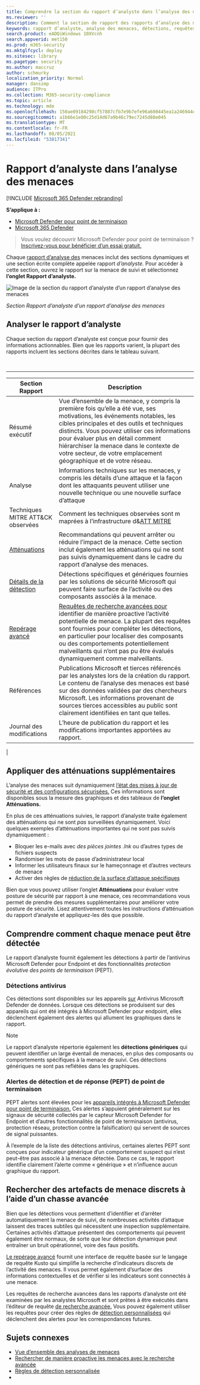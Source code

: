 ```yaml
---
title: Comprendre la section du rapport d’analyste dans l’analyse des menaces.
ms.reviewer: ''
description: Comment la section de rapport des rapports d’analyse des menaces fournit des informations sur les menaces, l’atténuation, les détections, les requêtes de repérage avancé, etc.
keywords: rapport d’analyste, analyse des menaces, détections, requêtes de repérage avancé, atténuations,
search.product: eADQiWindows 10XVcnh
search.appverid: met150
ms.prod: m365-security
ms.mktglfcycl: deploy
ms.sitesec: library
ms.pagetype: security
ms.author: maccruz
author: schmurky
localization_priority: Normal
manager: dansimp
audience: ITPro
ms.collection: M365-security-compliance
ms.topic: article
ms.technology: mde
ms.openlocfilehash: 150ae09184298cf57887cfb7e9b7efe96a600445ea1a246944e5085b48d9ec0d
ms.sourcegitcommit: a1b66e1e80c25d14d67a9b46c79ec7245d88e045
ms.translationtype: MT
ms.contentlocale: fr-FR
ms.lasthandoff: 08/05/2021
ms.locfileid: "53817341"
---
```

# <a name="the-analyst-report-in-threat-analytics"></a>Rapport d’analyste dans l’analyse des menaces

[!INCLUDE [Microsoft 365 Defender rebranding](../../includes/microsoft-defender.md)]

**S’applique à :**
- [Microsoft Defender pour point de terminaison](https://go.microsoft.com/fwlink/p/?linkid=2154037)
- [Microsoft 365 Defender](https://go.microsoft.com/fwlink/?linkid=2118804)

> Vous voulez découvrir Microsoft Defender pour point de terminaison ? [Inscrivez-vous pour bénéficier d’un essai gratuit.](https://signup.microsoft.com/create-account/signup?products=7f379fee-c4f9-4278-b0a1-e4c8c2fcdf7e&ru=https://aka.ms/MDEp2OpenTrial?ocid=docs-wdatp-exposedapis-abovefoldlink)

Chaque [rapport d’analyse des](threat-analytics.md) menaces inclut des sections dynamiques et une section écrite complète appelée rapport _d’analyste._ Pour accéder à cette section, ouvrez le rapport sur la menace de suivi et sélectionnez **l’onglet Rapport d’analyste.**

![Image de la section du rapport d’analyste d’un rapport d’analyse des menaces](images/ta-analyst-report-small.png)

_Section Rapport d’analyste d’un rapport d’analyse des menaces_

## <a name="scan-the-analyst-report"></a>Analyser le rapport d’analyste

Chaque section du rapport d’analyste est conçue pour fournir des informations actionnables. Bien que les rapports varient, la plupart des rapports incluent les sections décrites dans le tableau suivant.

<br>

****

|Section Rapport|Description|
|---|---|
|Résumé exécutif|Vue d’ensemble de la menace, y compris la première fois qu’elle a été vue, ses motivations, les événements notables, les cibles principales et des outils et techniques distincts. Vous pouvez utiliser ces informations pour évaluer plus en détail comment hiérarchiser la menace dans le contexte de votre secteur, de votre emplacement géographique et de votre réseau.|
|Analyse|Informations techniques sur les menaces, y compris les détails d’une attaque et la façon dont les attaquants peuvent utiliser une nouvelle technique ou une nouvelle surface d’attaque|
|Techniques MITRE ATT&CK observées|Comment les techniques observées sont m maprées à l’infrastructure d&[ATT MITRE](https://attack.mitre.org/)|
|[Atténuations](#apply-additional-mitigations)|Recommandations qui peuvent arrêter ou réduire l’impact de la menace. Cette section inclut également les atténuations qui ne sont pas suivis dynamiquement dans le cadre du rapport d’analyse des menaces.|
|[Détails de la détection](#understand-how-each-threat-can-be-detected)|Détections spécifiques et génériques fournies par les solutions de sécurité Microsoft qui peuvent faire surface de l’activité ou des composants associés à la menace.|
|[Repérage avancé](#find-subtle-threat-artifacts-using-advanced-hunting)|[Requêtes de recherche avancées pour](advanced-hunting-overview.md) identifier de manière proactive l’activité potentielle de menace. La plupart des requêtes sont fournies pour compléter les détections, en particulier pour localiser des composants ou des comportements potentiellement malveillants qui n’ont pas pu être évalués dynamiquement comme malveillants.|
|Références|Publications Microsoft et tierces référencés par les analystes lors de la création du rapport. Le contenu de l’analyse des menaces est basé sur des données validées par des chercheurs Microsoft. Les informations provenant de sources tierces accessibles au public sont clairement identifiées en tant que telles.|
|Journal des modifications|L’heure de publication du rapport et les modifications importantes apportées au rapport.|
|

## <a name="apply-additional-mitigations"></a>Appliquer des atténuations supplémentaires

L’analyse des menaces suit dynamiquement [l’état des mises à jour de sécurité et des configurations sécurisées.](threat-analytics.md#mitigations-review-list-of-mitigations-and-the-status-of-your-devices) Ces informations sont disponibles sous la mesure des graphiques et des tableaux de **l’onglet Atténuations.**

En plus de ces atténuations suivies, le rapport d’analyste traite également des atténuations qui ne sont _pas_ surveillées dynamiquement. Voici quelques exemples d’atténuations importantes qui ne sont pas suivis dynamiquement :

- Bloquer les e-mails avec _des pièces jointes .lnk_ ou d’autres types de fichiers suspects
- Randomiser les mots de passe d’administrateur local
- Informer les utilisateurs finaux sur le hameçonnage et d’autres vecteurs de menace
- Activer des règles de [réduction de la surface d’attaque spécifiques](attack-surface-reduction.md)

Bien que vous pouvez utiliser l’onglet **Atténuations** pour évaluer votre posture de sécurité par rapport à une menace, ces recommandations vous permet de prendre des mesures supplémentaires pour améliorer votre posture de sécurité. Lisez attentivement toutes les instructions d’atténuation du rapport d’analyste et appliquez-les dès que possible.

## <a name="understand-how-each-threat-can-be-detected"></a>Comprendre comment chaque menace peut être détectée

Le rapport d’analyste fournit également les détections à partir de l’antivirus Microsoft Defender pour Endpoint et des fonctionnalités _protection évolutive des points de terminaison_ (PEPT).

### <a name="antivirus-detections"></a>Détections antivirus

Ces détections sont disponibles sur les appareils [sur](/windows/security/threat-protection/microsoft-defender-antivirus/microsoft-defender-antivirus-in-windows-10) Antivirus Microsoft Defender de données. Lorsque ces détections se produisent sur des appareils qui ont été intégrés à Microsoft Defender pour endpoint, elles déclenchent également des alertes qui allument les graphiques dans le rapport.

> [!NOTE]
> Le rapport d’analyste répertorie également les **détections génériques** qui peuvent identifier un large éventail de menaces, en plus des composants ou comportements spécifiques à la menace de suivi. Ces détections génériques ne sont pas reflétées dans les graphiques.

### <a name="endpoint-detection-and-response-edr-alerts"></a>Alertes de détection et de réponse (PEPT) de point de terminaison

PEPT alertes sont élevées pour les [appareils intégrés à Microsoft Defender pour point de terminaison.](onboard-configure.md) Ces alertes s’appuient généralement sur les signaux de sécurité collectés par le capteur Microsoft Defender for Endpoint et d’autres fonctionnalités de point de terminaison (antivirus, protection réseau, protection contre la falsification) qui servent de sources de signal puissantes.

À l’exemple de la liste des détections antivirus, certaines alertes PEPT sont conçues pour indicateur générique d’un comportement suspect qui n’est peut-être pas associé à la menace détectée. Dans ce cas, le rapport identifie clairement l’alerte comme « générique » et n’influence aucun graphique du rapport.

## <a name="find-subtle-threat-artifacts-using-advanced-hunting"></a>Rechercher des artefacts de menace discrets à l’aide d’un chasse avancée

Bien que les détections vous permettent d’identifier et d’arrêter automatiquement la menace de suivi, de nombreuses activités d’attaque laissent des traces subtiles qui nécessitent une inspection supplémentaire. Certaines activités d’attaque présentent des comportements qui peuvent également être normaux, de sorte que leur détection dynamique peut entraîner un bruit opérationnel, voire des faux positifs.

[Le repérage avancé](advanced-hunting-overview.md) fournit une interface de requête basée sur le langage de requête Kusto qui simplifie la recherche d’indicateurs discrets de l’activité des menaces. Il vous permet également d’surfacer des informations contextuelles et de vérifier si les indicateurs sont connectés à une menace.

Les requêtes de recherche avancées dans les rapports d’analyste ont été examinées par les analystes Microsoft et sont prêtes à être exécutés dans l’éditeur de requête [de recherche avancée.](https://securitycenter.windows.com/advanced-hunting) Vous pouvez également utiliser les requêtes pour créer des règles de [détection personnalisées](custom-detection-rules.md) qui déclenchent des alertes pour les correspondances futures.

## <a name="related-topics"></a>Sujets connexes

- [Vue d’ensemble des analyses de menaces](threat-analytics.md)
- [Rechercher de manière proactive les menaces avec le recherche avancée](advanced-hunting-overview.md)
- [Règles de détection personnalisée](custom-detection-rules.md)
- 